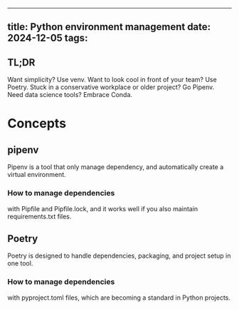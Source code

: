 
---
title: Python environment management
date: 2024-12-05
tags:
---

## TL;DR

Want simplicity? Use venv.
Want to look cool in front of your team? Use Poetry.
Stuck in a conservative workplace or older project? Go Pipenv.
Need data science tools? Embrace Conda.

# Concepts

## pipenv

Pipenv is a tool that only manage dependency, and automatically create a virtual environment.

### How to manage dependencies

with Pipfile and Pipfile.lock, and it works well if you also maintain requirements.txt files.

## Poetry

Poetry is designed to handle dependencies, packaging, and project setup in one tool. 

### How to manage dependencies

with pyproject.toml files, which are becoming a standard in Python projects.
